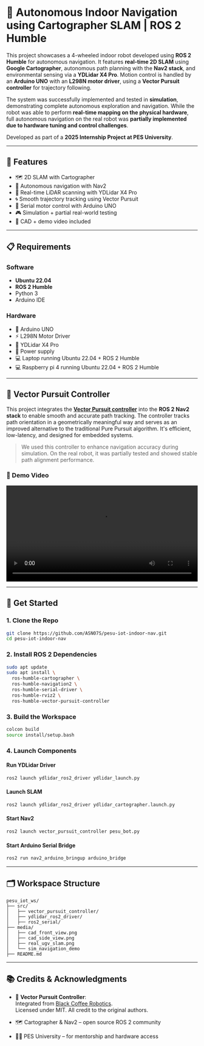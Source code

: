 # 🤖 Autonomous Indoor Navigation using Cartographer SLAM | ROS 2 Humble

This project showcases a 4-wheeled indoor robot developed using **ROS 2 Humble** for autonomous navigation. It features **real-time 2D SLAM** using **Google Cartographer**, autonomous path planning with the **Nav2 stack**, and environmental sensing via a **YDLidar X4 Pro**. Motion control is handled by an **Arduino UNO** with an **L298N motor driver**, using a **Vector Pursuit controller** for trajectory following.

The system was successfully implemented and tested in **simulation**, demonstrating complete autonomous exploration and navigation. While the robot was able to perform **real-time mapping on the physical hardware**, full autonomous navigation on the real robot was **partially implemented due to hardware tuning and control challenges**.

Developed as part of a **2025 Internship Project at PES University**.

---

## 📌 Features

- 🗺️ 2D SLAM with Cartographer
- 🧭 Autonomous navigation with Nav2
- 🔦 Real-time LiDAR scanning with YDLidar X4 Pro
- 🌀 Smooth trajectory tracking using Vector Pursuit
- 🛞 Serial motor control with Arduino UNO
- 🎮 Simulation + partial real-world testing
- 🎥 CAD + demo video included

---

## 📋 Requirements

### Software
- **Ubuntu 22.04**
- **ROS 2 Humble**
- Python 3
- Arduino IDE

### Hardware
- 🧠 Arduino UNO
- ⚡ L298N Motor Driver
- 🔦 YDLidar X4 Pro
- 🔋 Power supply
- 💻 Laptop running Ubuntu 22.04 + ROS 2 Humble
- 💻 Raspberry pi 4 running Ubuntu 22.04 + ROS 2 Humble

---

## 🧭 Vector Pursuit Controller

This project integrates the **[Vector Pursuit controller](https://github.com/blackcoffeerobotics/vector_pursuit_controller)** into the **ROS 2 Nav2 stack** to enable smooth and accurate path tracking. The controller tracks path orientation in a geometrically meaningful way and serves as an improved alternative to the traditional Pure Pursuit algorithm. It's efficient, low-latency, and designed for embedded systems.

> We used this controller to enhance navigation accuracy during simulation. On the real robot, it was partially tested and showed stable path alignment performance.

### 🎥 Demo Video

<video width="100%" controls>
  <source src="media/sim_navigation_demo.mp4" type="video/mp4">
  
</video>

---

## 🚀 Get Started

### 1. Clone the Repo

```bash
git clone https://github.com/ASN07S/pesu-iot-indoor-nav.git
cd pesu-iot-indoor-nav
```

### 2. Install ROS 2 Dependencies

```bash
sudo apt update
sudo apt install \
  ros-humble-cartographer \
  ros-humble-navigation2 \
  ros-humble-serial-driver \
  ros-humble-rviz2 \
  ros-humble-vector-pursuit-controller
```

### 3. Build the Workspace

```bash
colcon build
source install/setup.bash
```

### 4. Launch Components

#### Run YDLidar Driver

```bash
ros2 launch ydlidar_ros2_driver ydlidar_launch.py
```

#### Launch SLAM

```bash
ros2 launch ydlidar_ros2_driver ydlidar_cartographer.launch.py
```

#### Start Nav2

```bash
ros2 launch vector_pursuit_controller pesu_bot.py
```

#### Start Arduino Serial Bridge

```bash
ros2 run nav2_arduino_bringup arduino_bridge
```

---

## 🗂️ Workspace Structure

```
pesu_iot_ws/
├── src/
│   ├── vector_pursuit_controller/
│   ├── ydlidar_ros2_driver/
│   ├── ros2_serial/
├── media/
│   ├── cad_front_view.png
│   ├── cad_side_view.png
│   ├── real_ugv_slam.png
│   └── sim_navigation_demo
├── README.md
```

---

## 📚 Credits & Acknowledgments

- 🔄 **Vector Pursuit Controller**:  
  Integrated from [Black Coffee Robotics](https://github.com/blackcoffeerobotics/vector_pursuit_controller).  
  Licensed under MIT. All credit to the original authors.

- 🗺️ Cartographer & Nav2 – open source ROS 2 community

- 👨‍🏫 PES University – for mentorship and hardware access
